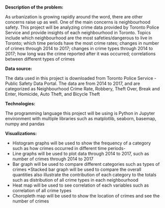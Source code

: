 **Description of the problem:**

As urbanization is growing rapidly around the word, there are other concerns raise up as well. One of the main concerns is neighbourhood safety. This project will be analyzing crime data provided by Toronto Police Service and provide insights of each neighbourhood in Toronto. Topics include which neighbourhood are the most safeties/dangerous to live in Toronto; which time periods have the most crime rates; changes in number of crimes through 2014 to 2017; changes in crime types through 2014 to 2017; how long was the crime reported after it was occurred; correlations between different types of crimes 

**Data source:** 

The data used in this project is downloaded from Toronto Police Service - Public Safety Data Portal. The data are from 2014 to 2017, and are categorized as Neighbourhood Crime Rate, Robbery, Theft Over, Break and Enter, Homicide, Auto Theft, and Bicycle Theft 

**Technologies:**

The programming language this project will be using is Python in Jupyter environment with multiple libraries such as matplotlib, seaborn, basemap, numpy and pandas

**Visualizations:**

* Histogram graphs will be used to show the frequency of a category such as how crimes occurred in different time periods-
* Line graphs will be used to plot data through 2014 to 2017, such as number of crimes through 2014 to 2017 
* Bar graph will be used to compare different categories such as types of crimes 
*Stacked bar graph will be used to compare the overall quantities also illustrate the contribution of each category to the totals such as distribution of all crime types in each neighbourhood 
* Heat map will be used to see correlation of each variables such as correlation of all crime types 
* Choropleth map will be used to show the location of crimes and see the number of crimes 

